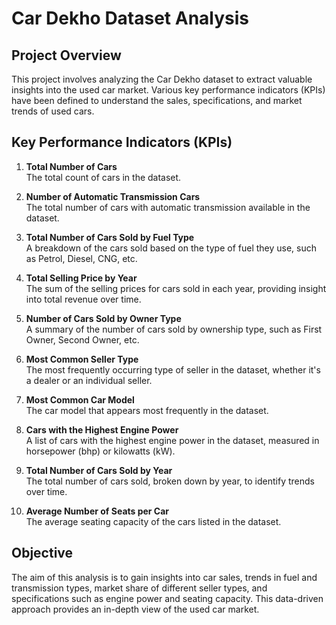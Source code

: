 # Car Dekho Dataset Analysis

## Project Overview

This project involves analyzing the Car Dekho dataset to extract valuable insights into the used car market. Various key performance indicators (KPIs) have been defined to understand the sales, specifications, and market trends of used cars.

## Key Performance Indicators (KPIs)

1. **Total Number of Cars**  
   The total count of cars in the dataset.
   
2. **Number of Automatic Transmission Cars**  
   The total number of cars with automatic transmission available in the dataset.
   
3. **Total Number of Cars Sold by Fuel Type**  
   A breakdown of the cars sold based on the type of fuel they use, such as Petrol, Diesel, CNG, etc.
   
4. **Total Selling Price by Year**  
   The sum of the selling prices for cars sold in each year, providing insight into total revenue over time.
   
5. **Number of Cars Sold by Owner Type**  
   A summary of the number of cars sold by ownership type, such as First Owner, Second Owner, etc.
   
6. **Most Common Seller Type**  
   The most frequently occurring type of seller in the dataset, whether it's a dealer or an individual seller.
   
7. **Most Common Car Model**  
   The car model that appears most frequently in the dataset.
   
8. **Cars with the Highest Engine Power**  
   A list of cars with the highest engine power in the dataset, measured in horsepower (bhp) or kilowatts (kW).
   
9. **Total Number of Cars Sold by Year**  
   The total number of cars sold, broken down by year, to identify trends over time.
   
10. **Average Number of Seats per Car**  
    The average seating capacity of the cars listed in the dataset.

## Objective

The aim of this analysis is to gain insights into car sales, trends in fuel and transmission types, market share of different seller types, and specifications such as engine power and seating capacity. This data-driven approach provides an in-depth view of the used car market.


